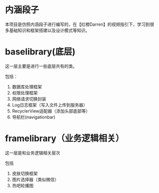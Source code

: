# 内涵段子

本项目是仿照内涵段子进行编写的，在【红橙Darren】的视频指引下，学习到很多基础知识和框架搭建以及设计模式等知识。

# baselibrary(底层)
这一层主要是进行一些底层共有的类。

包括：

1. 数据库处理框架
2. 权限处理框架
3. 网络请求切换封装
4. Log日志框架（写入文件上传到服务器）
5. RecyclerView适配器（添加头部底部等）
6. 导航栏(navigationbar)


# framelibrary（业务逻辑相关）

这一层是和业务逻辑相关层次

包括

1. 皮肤切换框架
2. 图片选择器（类似微信）
3. 热吧轮播图

